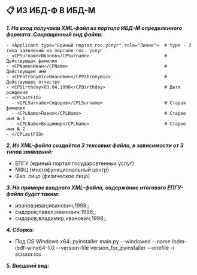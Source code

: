 ## 📋 ИЗ ИБД-Ф В ИБД-М

***1. На вход получаем XML-файл из портала ИБД-М определенного формата. Сокращенный вид файла:***
```
- <Applicant type="Единый портал гос.услуг" role="Лично">  # type - 3 типа заявлений на портале гос. услуг
- <CPSurname>Иванов</CPSurname>                            # Действующая фамилия
- <CPName>Иван</CPName>                                    # Действующее имя
- <CPPatronymic>Иванович</CPPatronymic>                    # Действующее отчество
- <CPBirthday>03.04.1998</CPBirthday>                      # Дата рождения
- <CPLastFIO>
  - <CPLSurname>Сидоров</CPLSurname>                       # Старая фамилия
  - <CPLName>Павел</CPLName>                               # Старое имя № 1
  - <CPLName>Владимир</CPLName>                            # Старое имя № 2
- </CPLastFIO>
```

***2. Из XML-файла создаётся 3 тексовых файла, в зависимости от 3 типов заявлений:***
- ЕПГУ (единый портал государсвтенных услуг)
- МФЦ (многофункциональный центр)
- Физ. лицо (физическое лицо)

***3. На примере входного XML-файла, содержание итогового ЕПГУ-файла будет таким:***
- иванов;иван;иванович;1998;;
- сидоров;павел;иванович;1998;;
- сидоров;владимир;иванович;1998;;

***4. Сборка:***
- Под OS Windows x64: 
pyinstaller main.py --windowed --name ibdm-ibdf-winx64-1.0 --version-file version_for_pyinstaller --onefile -i scissor.ico

***5. Внешний вид:***
